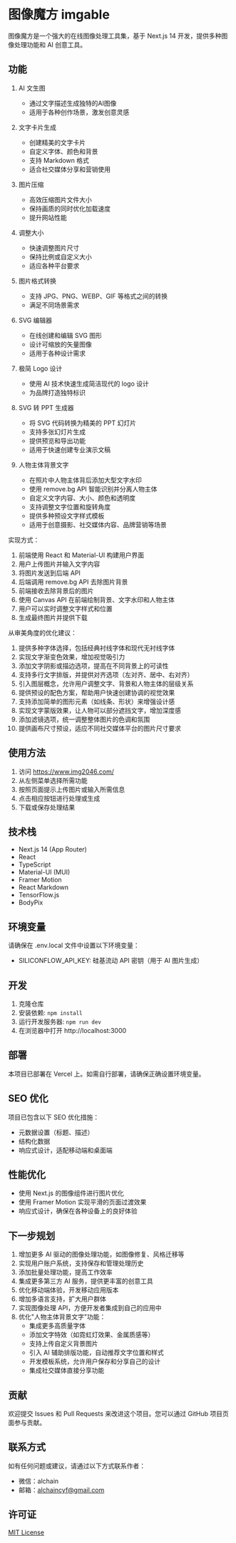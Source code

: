 # 图像魔方 imgable

图像魔方是一个强大的在线图像处理工具集，基于 Next.js 14 开发，提供多种图像处理功能和 AI 创意工具。

## 功能

1. AI 文生图
   - 通过文字描述生成独特的AI图像
   - 适用于各种创作场景，激发创意灵感

2. 文字卡片生成
   - 创建精美的文字卡片
   - 自定义字体、颜色和背景
   - 支持 Markdown 格式
   - 适合社交媒体分享和营销使用

3. 图片压缩
   - 高效压缩图片文件大小
   - 保持画质的同时优化加载速度
   - 提升网站性能

4. 调整大小
   - 快速调整图片尺寸
   - 保持比例或自定义大小
   - 适应各种平台要求

5. 图片格式转换
   - 支持 JPG、PNG、WEBP、GIF 等格式之间的转换
   - 满足不同场景需求

6. SVG 编辑器
   - 在线创建和编辑 SVG 图形
   - 设计可缩放的矢量图像
   - 适用于各种设计需求

7. 极简 Logo 设计
   - 使用 AI 技术快速生成简洁现代的 logo 设计
   - 为品牌打造独特标识

8. SVG 转 PPT 生成器
   - 将 SVG 代码转换为精美的 PPT 幻灯片
   - 支持多张幻灯片生成
   - 提供预览和导出功能
   - 适用于快速创建专业演示文稿

9. 人物主体背景文字
   - 在照片中人物主体背后添加大型文字水印
   - 使用 remove.bg API 智能识别并分离人物主体
   - 自定义文字内容、大小、颜色和透明度
   - 支持调整文字位置和旋转角度
   - 提供多种预设文字样式模板
   - 适用于创意摄影、社交媒体内容、品牌营销等场景

实现方式：
1. 前端使用 React 和 Material-UI 构建用户界面
2. 用户上传图片并输入文字内容
3. 将图片发送到后端 API
4. 后端调用 remove.bg API 去除图片背景
5. 前端接收去除背景后的图片
6. 使用 Canvas API 在前端绘制背景、文字水印和人物主体
7. 用户可以实时调整文字样式和位置
8. 生成最终图片并提供下载

从审美角度的优化建议：
1. 提供多种字体选择，包括经典衬线字体和现代无衬线字体
2. 实现文字渐变色效果，增加视觉吸引力
3. 添加文字阴影或描边选项，提高在不同背景上的可读性
4. 支持多行文字排版，并提供对齐选项（左对齐、居中、右对齐）
5. 引入图层概念，允许用户调整文字、背景和人物主体的层级关系
6. 提供预设的配色方案，帮助用户快速创建协调的视觉效果
7. 支持添加简单的图形元素（如线条、形状）来增强设计感
8. 实现文字蒙版效果，让人物可以部分遮挡文字，增加深度感
9. 添加滤镜选项，统一调整整体图片的色调和氛围
10. 提供画布尺寸预设，适应不同社交媒体平台的图片尺寸要求

## 使用方法

1. 访问 https://www.img2046.com/
2. 从左侧菜单选择所需功能
3. 按照页面提示上传图片或输入所需信息
4. 点击相应按钮进行处理或生成
5. 下载或保存处理结果

## 技术栈

- Next.js 14 (App Router)
- React
- TypeScript
- Material-UI (MUI)
- Framer Motion
- React Markdown
- TensorFlow.js
- BodyPix

## 环境变量

请确保在 .env.local 文件中设置以下环境变量：

- SILICONFLOW_API_KEY: 硅基流动 API 密钥（用于 AI 图片生成）

## 开发

1. 克隆仓库
2. 安装依赖: `npm install`
3. 运行开发服务器: `npm run dev`
4. 在浏览器中打开 http://localhost:3000

## 部署

本项目已部署在 Vercel 上。如需自行部署，请确保正确设置环境变量。

## SEO 优化

项目已包含以下 SEO 优化措施：
- 元数据设置（标题、描述）
- 结构化数据
- 响应式设计，适配移动端和桌面端

## 性能优化

- 使用 Next.js 的图像组件进行图片优化
- 使用 Framer Motion 实现平滑的页面过渡效果
- 响应式设计，确保在各种设备上的良好体验

## 下一步规划

1. 增加更多 AI 驱动的图像处理功能，如图像修复、风格迁移等
2. 实现用户账户系统，支持保存和管理处理历史
3. 添加批量处理功能，提高工作效率
4. 集成更多第三方 AI 服务，提供更丰富的创意工具
5. 优化移动端体验，开发移动应用版本
6. 增加多语言支持，扩大用户群体
7. 实现图像处理 API，方便开发者集成到自己的应用中
8. 优化"人物主体背景文字"功能：
   - 集成更多高质量字体
   - 添加文字特效（如霓虹灯效果、金属质感等）
   - 支持上传自定义背景图片
   - 引入 AI 辅助排版功能，自动推荐文字位置和样式
   - 开发模板系统，允许用户保存和分享自己的设计
   - 集成社交媒体直接分享功能

## 贡献

欢迎提交 Issues 和 Pull Requests 来改进这个项目。您可以通过 GitHub 项目页面参与贡献。

## 联系方式

如有任何问题或建议，请通过以下方式联系作者：
- 微信：alchain
- 邮箱：alchaincyf@gmail.com

## 许可证

[MIT License](LICENSE)
